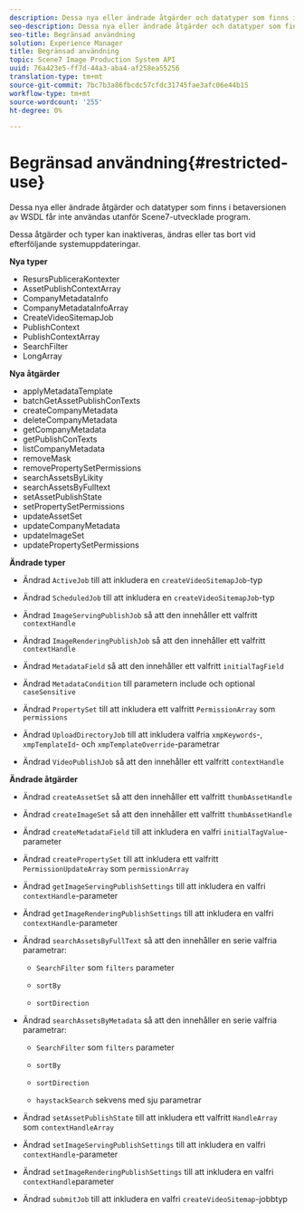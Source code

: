 ```yaml
---
description: Dessa nya eller ändrade åtgärder och datatyper som finns i betaversionen av WSDL får inte användas utanför Scene7-utvecklade program.
seo-description: Dessa nya eller ändrade åtgärder och datatyper som finns i betaversionen av WSDL får inte användas utanför Scene7-utvecklade program.
seo-title: Begränsad användning
solution: Experience Manager
title: Begränsad användning
topic: Scene7 Image Production System API
uuid: 76a423e5-ff7d-44a3-aba4-af258ea55256
translation-type: tm+mt
source-git-commit: 7bc7b3a86fbcdc57cfdc31745fae3afc06e44b15
workflow-type: tm+mt
source-wordcount: '255'
ht-degree: 0%

---
```



# Begränsad användning{#restricted-use}

Dessa nya eller ändrade åtgärder och datatyper som finns i betaversionen av WSDL får inte användas utanför Scene7-utvecklade program.

Dessa åtgärder och typer kan inaktiveras, ändras eller tas bort vid efterföljande systemuppdateringar.

**Nya typer**

* ResursPubliceraKontexter
* AssetPublishContextArray
* CompanyMetadataInfo
* CompanyMetadataInfoArray
* CreateVideoSitemapJob
* PublishContext
* PublishContextArray
* SearchFilter
* LongArray

**Nya åtgärder**

* applyMetadataTemplate
* batchGetAssetPublishConTexts
* createCompanyMetadata
* deleteCompanyMetadata
* getCompanyMetadata
* getPublishConTexts
* listCompanyMetadata
* removeMask
* removePropertySetPermissions
* searchAssetsByLikity
* searchAssetsByFulltext
* setAssetPublishState
* setPropertySetPermissions
* updateAssetSet
* updateCompanyMetadata
* updateImageSet
* updatePropertySetPermissions

**Ändrade typer**

* Ändrad `ActiveJob` till att inkludera en `createVideoSitemapJob`-typ

* Ändrad `ScheduledJob` till att inkludera en `createVideoSitemapJob`-typ

* Ändrad `ImageServingPublishJob` så att den innehåller ett valfritt `contextHandle`

* Ändrad `ImageRenderingPublishJob` så att den innehåller ett valfritt `contextHandle`

* Ändrad `MetadataField` så att den innehåller ett valfritt `initialTagField`

* Ändrad `MetadataCondition` till parametern include och optional `caseSensitive`

* Ändrad `PropertySet` till att inkludera ett valfritt `PermissionArray` som `permissions`

* Ändrad `UploadDirectoryJob` till att inkludera valfria `xmpKeywords`-, `xmpTemplateId`- och `xmpTemplateOverride`-parametrar

* Ändrad `VideoPublishJob` så att den innehåller ett valfritt `contextHandle`

**Ändrade åtgärder**

* Ändrad `createAssetSet` så att den innehåller ett valfritt `thumbAssetHandle`

* Ändrad `createImageSet` så att den innehåller ett valfritt `thumbAssetHandle`

* Ändrad `createMetadataField` till att inkludera en valfri `initialTagValue`-parameter

* Ändrad `createPropertySet` till att inkludera ett valfritt `PermissionUpdateArray` som `permissionArray`

* Ändrad `getImageServingPublishSettings` till att inkludera en valfri `contextHandle`-parameter

* Ändrad `getImageRenderingPublishSettings` till att inkludera en valfri `contextHandle`-parameter

* Ändrad `searchAssetsByFullText` så att den innehåller en serie valfria parametrar:

   * `SearchFilter` som  `filters` parameter

   * `sortBy`
   * `sortDirection`

* Ändrad `searchAssetsByMetadata` så att den innehåller en serie valfria parametrar:

   * `SearchFilter` som  `filters` parameter

   * `sortBy`
   * `sortDirection`
   * `haystackSearch` sekvens med sju parametrar

* Ändrad `setAssetPublishState` till att inkludera ett valfritt `HandleArray` som `contextHandleArray`

* Ändrad `setImageServingPublishSettings` till att inkludera en valfri `contextHandle`-parameter

* Ändrad `setImageRenderingPublishSettings` till att inkludera en valfri `contextHandle`parameter

* Ändrad `submitJob` till att inkludera en valfri `createVideoSitemap`-jobbtyp

